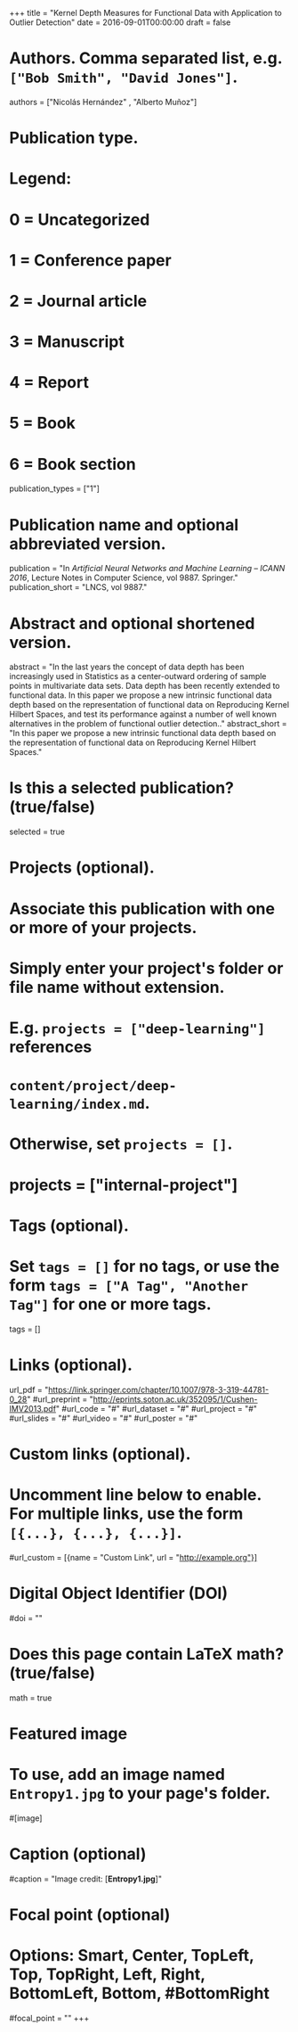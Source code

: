 +++
title = "Kernel Depth Measures for Functional Data with Application to Outlier Detection"
date = 2016-09-01T00:00:00
draft = false

# Authors. Comma separated list, e.g. `["Bob Smith", "David Jones"]`.
authors = ["Nicolás Hernández" , "Alberto Muñoz"]

# Publication type.
# Legend:
# 0 = Uncategorized
# 1 = Conference paper
# 2 = Journal article
# 3 = Manuscript
# 4 = Report
# 5 = Book
# 6 = Book section
publication_types = ["1"]

# Publication name and optional abbreviated version.
publication = "In *Artificial Neural Networks and Machine Learning – ICANN 2016*, Lecture Notes in Computer Science, vol 9887. Springer."
publication_short = "LNCS, vol 9887."

# Abstract and optional shortened version.
abstract = "In the last years the concept of data depth has been increasingly used in Statistics as a center-outward ordering of sample points in multivariate data sets. Data depth has been recently extended to functional data. In this paper we propose a new intrinsic functional data depth based on the representation of functional data on Reproducing Kernel Hilbert Spaces, and test its performance against a number of well known alternatives in the problem of functional outlier detection.."
abstract_short = "In this paper we propose a new intrinsic functional data depth based on the representation of functional data on Reproducing Kernel Hilbert Spaces."

# Is this a selected publication? (true/false)
selected = true

# Projects (optional).
#   Associate this publication with one or more of your projects.
#   Simply enter your project's folder or file name without extension.
#   E.g. `projects = ["deep-learning"]` references 
#   `content/project/deep-learning/index.md`.
#   Otherwise, set `projects = []`.
# projects = ["internal-project"]

# Tags (optional).
#   Set `tags = []` for no tags, or use the form `tags = ["A Tag", "Another Tag"]` for one or more tags.
tags = []

# Links (optional).
url_pdf = "https://link.springer.com/chapter/10.1007/978-3-319-44781-0_28"
#url_preprint = "http://eprints.soton.ac.uk/352095/1/Cushen-IMV2013.pdf"
#url_code = "#"
#url_dataset = "#"
#url_project = "#"
#url_slides = "#"
#url_video = "#"
#url_poster = "#"

# Custom links (optional).
#   Uncomment line below to enable. For multiple links, use the form `[{...}, {...}, {...}]`.
#url_custom = [{name = "Custom Link", url = "http://example.org"}]

# Digital Object Identifier (DOI)
#doi = ""

# Does this page contain LaTeX math? (true/false)
math = true

# Featured image
# To use, add an image named `Entropy1.jpg` to your page's folder. 
#[image]
  # Caption (optional)
  #caption = "Image credit: [**Entropy1.jpg**]"

  # Focal point (optional)
  # Options: Smart, Center, TopLeft, Top, TopRight, Left, Right, BottomLeft, Bottom,  #BottomRight
  #focal_point = ""
+++

